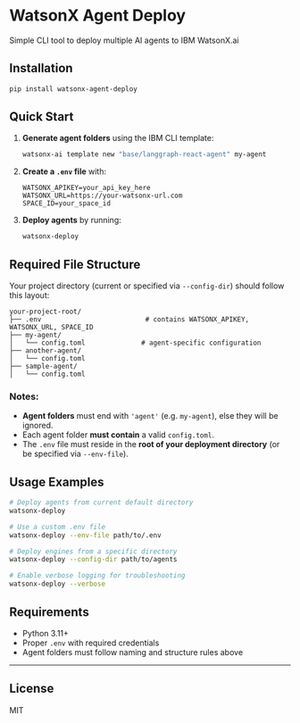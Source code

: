# WatsonX Agent Deploy

Simple CLI tool to deploy multiple AI agents to IBM WatsonX.ai

## Installation

```bash
pip install watsonx-agent-deploy
```

## Quick Start

1. **Generate agent folders** using the IBM CLI template:

   ```bash
   watsonx‑ai template new "base/langgraph‑react‑agent" my-agent
   ```

2. **Create a `.env` file** with:

   ```text
   WATSONX_APIKEY=your_api_key_here
   WATSONX_URL=https://your-watsonx-url.com
   SPACE_ID=your_space_id
   ```

3. **Deploy agents** by running:

   ```bash
   watsonx-deploy
   ```

## Required File Structure

Your project directory (current or specified via `--config-dir`) should follow this layout:

```
your-project-root/
├── .env                          # contains WATSONX_APIKEY, WATSONX_URL, SPACE_ID
├── my-agent/
│   └── config.toml              # agent-specific configuration
├── another-agent/
│   └── config.toml
├── sample-agent/
│   └── config.toml
```

### Notes:

* **Agent folders** must end with `'agent'` (e.g. `my-agent`), else they will be ignored.
* Each agent folder **must contain** a valid `config.toml`.
* The `.env` file must reside in the **root of your deployment directory** (or be specified via `--env-file`).

## Usage Examples

```bash
# Deploy agents from current default directory
watsonx-deploy

# Use a custom .env file
watsonx-deploy --env-file path/to/.env

# Deploy engines from a specific directory
watsonx-deploy --config-dir path/to/agents

# Enable verbose logging for troubleshooting
watsonx-deploy --verbose
```

## Requirements

* Python 3.11+
* Proper `.env` with required credentials
* Agent folders must follow naming and structure rules above

---

## License
MIT
